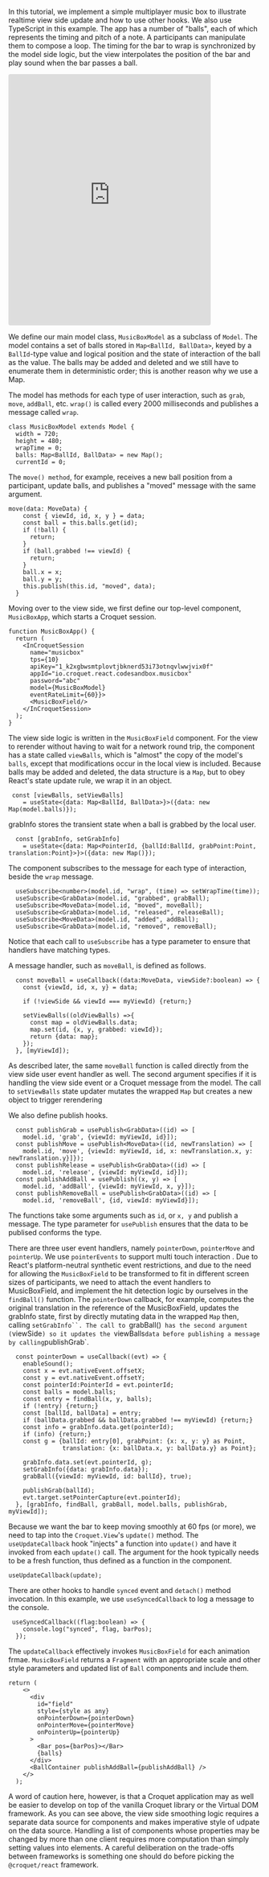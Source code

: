 In this tutorial, we implement a simple multiplayer music box to illustrate realtime view side update and how to use other hooks. We also use TypeScript in this example. The app has a number of "balls", each of which represents the timing and pitch of a note. A participants can manipulate them to compose a loop. The timing for the bar to wrap is synchronized by the model side logic, but the view interpolates the position of the bar and play sound when the bar passes a ball.

<iframe src="https://codesandbox.io/embed/purple-silence-ikqiv?fontsize=14&hidenavigation=1&theme=dark"
     style="width:80%; height:500px; border:0; border-radius: 4px; overflow:hidden;"
     title="purple-silence-ikqiv"
     allow="accelerometer; ambient-light-sensor; camera; encrypted-media; geolocation; gyroscope; hid; microphone; midi; payment; usb; vr; xr-spatial-tracking"
     sandbox="allow-forms allow-modals allow-popups allow-presentation allow-same-origin allow-scripts"
   ></iframe>

We define our main model class, `MusicBoxModel` as a subclass of `Model`. The model contains a set of balls stored in `Map<BallId, BallData>`, keyed by a `BallId`-type value and logical position and the state of interaction of the ball as the value. The balls may be added and deleted and we still have to enumerate them in deterministic order; this is another reason why we use a Map.

The model has methods for each type of user interaction, such as `grab`, `move`, `addBall`, etc.  `wrap()` is called every 2000 milliseconds and publishes a message called `wrap`.

```
class MusicBoxModel extends Model {
  width = 720;
  height = 480;
  wrapTime = 0;
  balls: Map<BallId, BallData> = new Map();
  currentId = 0;
```

The `move() method`, for example, receives a new ball position from a participant, update balls, and publishes a "moved" message with the same argument.

```
move(data: MoveData) {
    const { viewId, id, x, y } = data;
    const ball = this.balls.get(id);
    if (!ball) {
      return;
    }
    if (ball.grabbed !== viewId) {
      return;
    }
    ball.x = x;
    ball.y = y;
    this.publish(this.id, "moved", data);
  }
```

Moving over to the view side, we first define our top-level component, `MusicBoxApp`, which starts a Croquet session.

```
function MusicBoxApp() {
  return (
    <InCroquetSession
      name="musicbox"
      tps={10}
      apiKey="1_k2xgbwsmtplovtjbknerd53i73otnqvlwwjvix0f"
      appId="io.croquet.react.codesandbox.musicbox"
      password="abc"
      model={MusicBoxModel}
      eventRateLimit={60}}>
      <MusicBoxField/>
    </InCroquetSession>
  );
}
```

The view side logic is written in the `MusicBoxField` component. For the view to rerender without having to wait for a network round trip, the component has a state called `viewBalls`, which is "almost" the copy of the model's `balls`, except that modifications occur in the local view is included. Because balls may be added and deleted, the data structure is a `Map`, but to obey React's state update rule, we wrap it in an object.

```
 const [viewBalls, setViewBalls]
    = useState<{data: Map<BallId, BallData>}>({data: new Map(model.balls)});
```

grabInfo stores the transient state when a ball is grabbed by the local user.

```
  const [grabInfo, setGrabInfo]
    = useState<{data: Map<PointerId, {ballId:BallId, grabPoint:Point, translation:Point}>}>({data: new Map()});
```

The component subscribes to the message for each type of interaction, beside the `wrap` message.

```
  useSubscribe<number>(model.id, "wrap", (time) => setWrapTime(time));
  useSubscribe<GrabData>(model.id, "grabbed", grabBall);
  useSubscribe<MoveData>(model.id, "moved", moveBall);
  useSubscribe<GrabData>(model.id, "released", releaseBall);
  useSubscribe<MoveData>(model.id, "added", addBall);
  useSubscribe<GrabData>(model.id, "removed", removeBall);
```

Notice that each call to `useSubscribe` has a type parameter to ensure that handlers have matching types.

A message handler, such as `moveBall`, is defined as follows.
```
  const moveBall = useCallback((data:MoveData, viewSide?:boolean) => {
    const {viewId, id, x, y} = data;

    if (!viewSide && viewId === myViewId) {return;}

    setViewBalls((oldViewBalls) =>{
      const map = oldViewBalls.data;
      map.set(id, {x, y, grabbed: viewId});
      return {data: map};
    });
  }, [myViewId]);
```

As described later, the same `moveBall` function is called directly from the view side user event handler as well. The second argument specifies if it is handling the view side event or a Croquet message from the model. The call to `setViewBalls` state updater mutates the wrapped `Map` but creates a new object to trigger rerendering

We also define publish hooks.

```
  const publishGrab = usePublish<GrabData>((id) => [
    model.id, 'grab', {viewId: myViewId, id}]);
  const publishMove = usePublish<MoveData>((id, newTranslation) => [
    model.id, 'move', {viewId: myViewId, id, x: newTranslation.x, y: newTranslation.y}]});
  const publishRelease = usePublish<GrabData>((id) => [
    model.id, 'release', {viewId: myViewId, id}]);
  const publishAddBall = usePublish((x, y) => [
    model.id, 'addBall', {viewId: myViewId, x, y}]);
  const publishRemoveBall = usePublish<GrabData>((id) => [
    model.id, 'removeBall', {id, viewId: myViewId}]);
```

The functions take some arguments such as `id`, or `x, y` and publish a message. The type parameter for `usePublish` ensures that the data to be publised conforms the type. 

There are three user event handlers, namely `pointerDown`, `pointerMove` and `pointerUp`. We use `pointerEvents` to support multi touch interaction . Due to React's platform-neutral synthetic event restrictions, and due to the need for allowing the `MusicBoxField` to be transformed to fit in different screen sizes of participants, we need to attach the event handlers to MusicBoxField, and implement the hit detection logic by ourselves in the `findBall()` function. The `pointerDown` callback, for example, computes the original translation in the reference of the MusicBoxField, updates the grabInfo state, first by directly mutating data in the wrapped `Map` then, calling `setGrabInfo``. The call to `grabBall()` has the second argument (`viewSide`) so it updates the `viewBalls` data before publishing a message by calling `publishGrab`.

```
  const pointerDown = useCallback((evt) => {
    enableSound();
    const x = evt.nativeEvent.offsetX;
    const y = evt.nativeEvent.offsetY;
    const pointerId:PointerId = evt.pointerId;
    const balls = model.balls;
    const entry = findBall(x, y, balls);
    if (!entry) {return;}
    const [ballId, ballData] = entry;
    if (ballData.grabbed && ballData.grabbed !== myViewId) {return;}
    const info = grabInfo.data.get(pointerId);
    if (info) {return;}
    const g = {ballId: entry[0], grabPoint: {x: x, y: y} as Point,
               translation: {x: ballData.x, y: ballData.y} as Point};

    grabInfo.data.set(evt.pointerId, g);
    setGrabInfo({data: grabInfo.data});
    grabBall({viewId: myViewId, id: ballId}, true);

    publishGrab(ballId);
    evt.target.setPointerCapture(evt.pointerId);
  }, [grabInfo, findBall, grabBall, model.balls, publishGrab, myViewId]);
```

Because we want the bar to keep moving smoothly at 60 fps (or more), we need to tap into the `Croquet.View`'s `update()` method. The `useUpdateCallback` hook "injects" a function into `update()` and have it invoked from each `update()` call. The argument for the hook typically needs to be a fresh function, thus defined as a function in the component.

```
useUpdateCallback(update);
```

There are other hooks to handle `synced` event and `detach()` method invocation. In this example, we use `useSyncedCallback` to log a message to the console.

```
 useSyncedCallback((flag:boolean) => {
    console.log("synced", flag, barPos);
  });
```

The `updateCallback` effectively invokes `MusicBoxField` for each animation frmae. `MusicBoxField` returns a `Fragment` with an appropriate scale and other style parameters and updated list of `Ball` components and include them.

```
return (
    <>
      <div
        id="field"
        style={style as any}
        onPointerDown={pointerDown}
        onPointerMove={pointerMove}
        onPointerUp={pointerUp}
      >
        <Bar pos={barPos}></Bar>
        {balls}
      </div>
      <BallContainer publishAddBall={publishAddBall} />
    </>
  );
```

A word of caution here, however, is that a Croquet application may as well be easier to develop on top of the vanilla Croquet library or the Virtual DOM framework. As you can see above, the view side smoothing logic requires a separate data source for components and makes imperative style of udpate on the data source.  Handling a list of components whose properties may be changed by more than one client requires more computation than simply setting values into elements. A careful deliberation on the trade-offs between frameworks is something one should do before picking the `@croquet/react` framework.